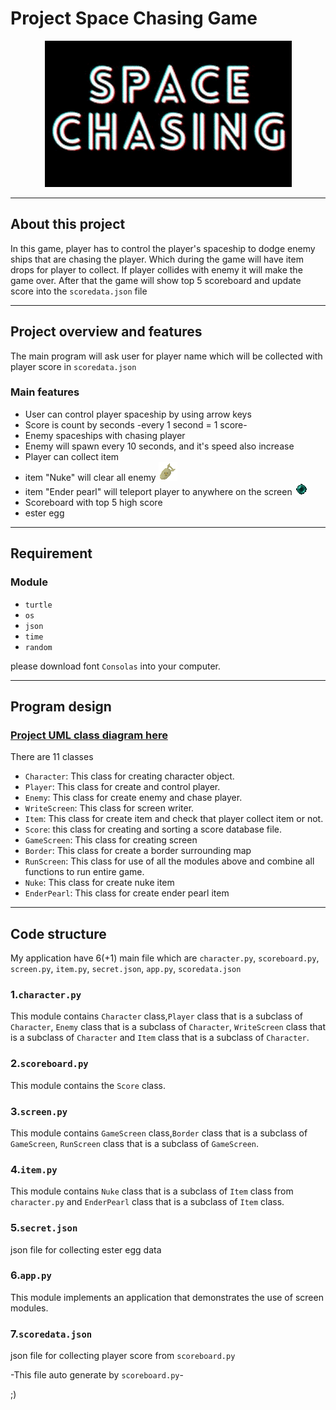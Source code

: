 # Project Space Chasing Game

<p align="center">
<img src="space_chasing/resource/SPACE_CHASING.gif">
</p>

---

## About this project
In this game, player has to control the player's spaceship to dodge enemy ships that are chasing the player.
Which during the game will have item drops for player to collect. If player collides with enemy it will make the game over.
After that the game will show top 5 scoreboard and update score into the `scoredata.json` file

***
## Project overview and features
The main program will ask user for player name which will be collected with player score in `scoredata.json`
### Main features
* User can control player spaceship by using arrow keys
* Score is count by seconds -every 1 second = 1 score-
* Enemy spaceships with chasing player
* Enemy will spawn every 10 seconds, and it's speed also increase
* Player can collect item
* item "Nuke" will clear all enemy ![nuke](space_chasing/resource/nuke.gif)
* item "Ender pearl" will teleport player to anywhere on the screen ![enderpearl](space_chasing/resource/Ender_Pearl.gif)
* Scoreboard with top 5 high score
* ester egg

***
## Requirement
### Module
* `turtle`
* `os`
* `json`
* `time`
* `random`

please download font `Consolas` into your computer.

***
## Program design
### [Project UML class diagram here](Class_diagram_space_chasing.png)
There are 11 classes
* `Character`: This class for creating character object.
* `Player`: This class for create and control player.
* `Enemy`: This class for create enemy and chase player.
* `WriteScreen`: This class for screen writer.
* `Item`: This class for create item and check that player collect item or not.
* `Score`: this class for creating and sorting a score database file.
* `GameScreen`: This class for creating screen
* `Border`: This class for create a border surrounding map
* `RunScreen`: This class for use of all the modules above and combine all functions to run entire game. 
* `Nuke`: This class for create nuke item
* `EnderPearl`: This class for create ender pearl item

***
## Code structure
My application have 6(+1) main file which are `character.py`, `scoreboard.py`,
`screen.py`, `item.py`, `secret.json`, `app.py`, `scoredata.json`

### 1.`character.py`
This module contains `Character` class,`Player` class that is a subclass of `Character`, 
`Enemy` class that is a subclass of `Character`, `WriteScreen` class that is a subclass of `Character` and 
`Item` class that is a subclass of `Character`.

### 2.`scoreboard.py`
This module contains the `Score` class.

### 3.`screen.py`
This module contains `GameScreen` class,`Border` class that is a subclass of `GameScreen`, 
`RunScreen` class that is a subclass of `GameScreen`. 

### 4.`item.py`
This module contains `Nuke` class that is a subclass of `Item` class from `character.py` and 
`EnderPearl` class that is a subclass of `Item` class.

### 5.`secret.json`
json file for collecting ester egg data

### 6.`app.py`
This module implements an application that demonstrates the use of screen modules.

### 7.`scoredata.json`
json file for collecting player score from `scoreboard.py`

-This file auto generate by `scoreboard.py`- 

;)
